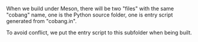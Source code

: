 When we build under Meson, there will be two "files" with the same "cobang" name,
one is the Python source folder, one is entry script generated from "cobang.in".

To avoid conflict, we put the entry script to this subfolder when being built.
